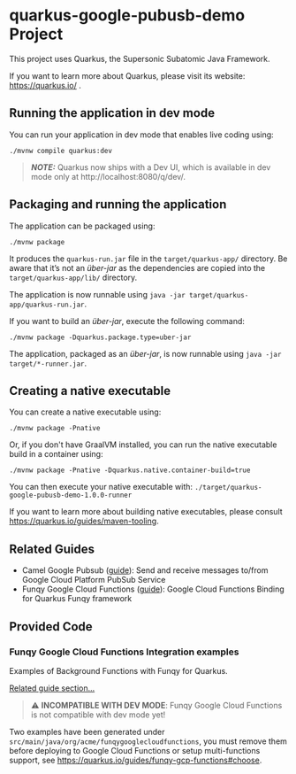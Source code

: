 # quarkus-google-pubusb-demo Project

This project uses Quarkus, the Supersonic Subatomic Java Framework.

If you want to learn more about Quarkus, please visit its website: https://quarkus.io/ .

## Running the application in dev mode

You can run your application in dev mode that enables live coding using:
```shell script
./mvnw compile quarkus:dev
```

> **_NOTE:_**  Quarkus now ships with a Dev UI, which is available in dev mode only at http://localhost:8080/q/dev/.

## Packaging and running the application

The application can be packaged using:
```shell script
./mvnw package
```
It produces the `quarkus-run.jar` file in the `target/quarkus-app/` directory.
Be aware that it’s not an _über-jar_ as the dependencies are copied into the `target/quarkus-app/lib/` directory.

The application is now runnable using `java -jar target/quarkus-app/quarkus-run.jar`.

If you want to build an _über-jar_, execute the following command:
```shell script
./mvnw package -Dquarkus.package.type=uber-jar
```

The application, packaged as an _über-jar_, is now runnable using `java -jar target/*-runner.jar`.

## Creating a native executable

You can create a native executable using: 
```shell script
./mvnw package -Pnative
```

Or, if you don't have GraalVM installed, you can run the native executable build in a container using: 
```shell script
./mvnw package -Pnative -Dquarkus.native.container-build=true
```

You can then execute your native executable with: `./target/quarkus-google-pubusb-demo-1.0.0-runner`

If you want to learn more about building native executables, please consult https://quarkus.io/guides/maven-tooling.

## Related Guides

- Camel Google Pubsub ([guide](https://camel.apache.org/camel-quarkus/latest/reference/extensions/google-pubsub.html)): Send and receive messages to/from Google Cloud Platform PubSub Service
- Funqy Google Cloud Functions ([guide](https://quarkus.io/guides/funqy-gcp-functions)): Google Cloud Functions Binding for Quarkus Funqy framework

## Provided Code

### Funqy Google Cloud Functions Integration examples

Examples of Background Functions with Funqy for Quarkus.

[Related guide section...](https://quarkus.io/guides/funqy-gcp-functions#choose)

> :warning: **INCOMPATIBLE WITH DEV MODE**: Funqy Google Cloud Functions is not compatible with dev mode yet!

Two examples have been generated under `src/main/java/org/acme/funqygooglecloudfunctions`, you must remove them before deploying to 
Google Cloud Functions or setup multi-functions support, see https://quarkus.io/guides/funqy-gcp-functions#choose.


